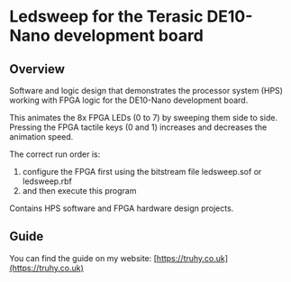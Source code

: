 # Ledsweep for the Terasic DE10-Nano development board

## Overview

Software and logic design that demonstrates the processor system (HPS) working with FPGA logic for the DE10-Nano development board.

This animates the 8x FPGA LEDs (0 to 7) by sweeping them side to side.  Pressing the FPGA tactile keys (0 and 1) increases and decreases the animation speed.

The correct run order is:
1. configure the FPGA first using the bitstream file ledsweep.sof or ledsweep.rbf
2. and then execute this program

Contains HPS software and FPGA hardware design projects.

## Guide

You can find the guide on my website:
[https://truhy.co.uk](https://truhy.co.uk)
